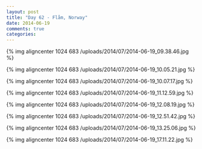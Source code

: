 ```yaml
---
layout: post
title: "Day 62 - Flåm, Norway"
date: 2014-06-19
comments: true
categories: 
---
```

{% img aligncenter 1024 683 /uploads/2014/07/2014-06-19_09.38.46.jpg %}

{% img aligncenter 1024 683 /uploads/2014/07/2014-06-19_10.05.21.jpg %}

{% img aligncenter 1024 683 /uploads/2014/07/2014-06-19_10.07.17.jpg %}

{% img aligncenter 1024 683 /uploads/2014/07/2014-06-19_11.12.59.jpg %}

{% img aligncenter 1024 683 /uploads/2014/07/2014-06-19_12.08.19.jpg %}

{% img aligncenter 1024 683 /uploads/2014/07/2014-06-19_12.51.42.jpg %}

{% img aligncenter 1024 683 /uploads/2014/07/2014-06-19_13.25.06.jpg %}

{% img aligncenter 1024 683 /uploads/2014/07/2014-06-19_17.11.22.jpg %}
